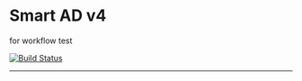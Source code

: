 # Smart AD v4

for workflow test

[![Build Status](https://travis-ci.org/ppzz/test_sad.svg?branch=master)](https://travis-ci.org/ppzz/test_sad)

---
